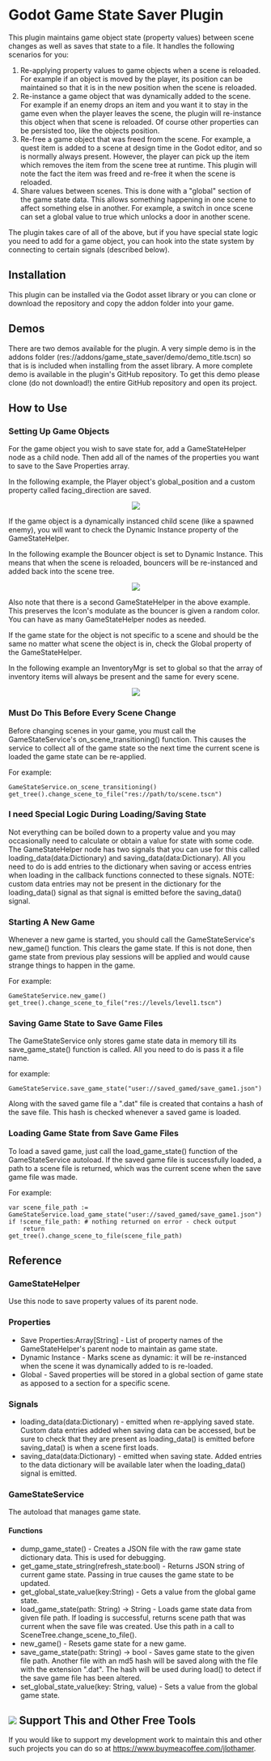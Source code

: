 # Godot Game State Saver Plugin

This plugin maintains game object state (property values) between scene changes as well as saves that state to a file.  It handles the following scenarios for you:

1. Re-applying property values to game objects when a scene is reloaded.  For example if an object is moved by the player, its position can be maintained so that it is in the new position when the scene is reloaded.
2. Re-instance a game object that was dynamically added to the scene.  For example if an enemy drops an item and you want it to stay in the game even when the player leaves the scene, the plugin will re-instance this object when that scene is reloaded.  Of course other properties can be persisted too, like the objects position.
3. Re-free a game object that was freed from the scene.  For example, a quest item is added to a scene at design time in the Godot editor, and so is normally always present.  However, the player can pick up the item which removes the item from the scene tree at runtime.  This plugin will note the fact the item was freed and re-free it when the scene is reloaded.
4. Share values between scenes.  This is done with a "global" section of the game state data.  This allows something happening in one scene to affect something else in another.  For example, a switch in once scene can set a global value to true which unlocks a door in another scene.

The plugin takes care of all of the above, but if you have special state logic you need to add for a game object, you can hook into the state system by connecting to certain signals (described below).

## Installation
This plugin can be installed via the Godot asset library or you can clone or download the repository and copy the addon folder into your game.

## Demos
There are two demos available for the plugin.  A very simple demo is in the addons folder (res://addons/game_state_saver/demo/demo_title.tscn) so that is is included when installing from the asset library.  A more complete demo is available in the plugin's GitHub repository.  To get this demo please clone (do not download!) the entire GitHub repository and open its project.

## How to Use
### Setting Up Game Objects
For the game object you wish to save state for, add a GameStateHelper node as a child node.  Then add all of the names of the properties you want to save to the Save Properties array.

In the following example, the Player object's global_position and a custom property called facing_direction are saved.

<p align="center">
<img src="./readme_images/game_state_helper_setup_example.png" />
</p>


If the game object is a dynamically instanced child scene (like a spawned enemy), you will want to check the Dynamic Instance property of the GameStateHelper.

In the following example the Bouncer object is set to Dynamic Instance.  This means that when the scene is reloaded, bouncers will be re-instanced and added back into the scene tree.

<p align="center">
<img src="./readme_images/game_state_helper_dynamic_setup.png" />
</p>

Also note that there is a second GameStateHelper in the above example.  This preserves the Icon's modulate as the bouncer is given a random color.  You can have as many GameStateHelper nodes as needed.


If the game state for the object is not specific to a scene and should be the same no matter what scene the object is in, check the Global property of the GameStateHelper.

In the following example an InventoryMgr is set to global so that the array of inventory items will always be present and the same for every scene.


<p align="center">
<img src="./readme_images/game_state_helper_global_setup.png" />
</p>


### Must Do This Before Every Scene Change
Before changing scenes in your game, you must call the GameStateService's on_scene_transitioning() function.  This causes the service to collect all of the game state so the next time the current scene is loaded the game state can be re-applied.


For example:

	GameStateService.on_scene_transitioning()
	get_tree().change_scene_to_file("res://path/to/scene.tscn")


### I need Special Logic During Loading/Saving State
Not everything can be boiled down to a property value and you may occasionally need to calculate or obtain a value for state with some code.  The GameStateHelper node has two signals that you can use for this called loading_data(data:Dictionary) and saving_data(data:Dictionary).  All you need to do is add entries to the dictionary when saving or access entries when loading in the callback functions connected to these signals.  NOTE: custom data entries may not be present in the dictionary for the loading_data() signal as that signal is emitted before the saving_data() signal.

### Starting A New Game
Whenever a new game is started, you should call the GameStateService's new_game() function.  This clears the game state.  If this is not done, then game state from previous play sessions will be applied and would cause strange things to happen in the game.

For example:

   	GameStateService.new_game()
   	get_tree().change_scene_to_file("res://levels/level1.tscn")

### Saving Game State to Save Game Files
The GameStateService only stores game state data in memory till its save_game_state() function is called.  All you need to do is pass it a file name.

for example:

    GameStateService.save_game_state("user://saved_gamed/save_game1.json")

Along with the saved game file a ".dat" file is created that contains a hash of the save file.  This hash is checked whenever a saved game is loaded.

### Loading Game State from Save Game Files
To load a saved game, just call the load_game_state() function of the GameStateService autoload.  If the saved game file is successfully loaded, a path to a scene file is returned, which was the current scene when the save game file was made.

For example:

    var scene_file_path := GameStateService.load_game_state("user://saved_gamed/save_game1.json")
    if !scene_file_path: # nothing returned on error - check output
        return
    get_tree().change_scene_to_file(scene_file_path)

## Reference

### GameStateHelper

Use this node to save property values of its parent node.

### Properties

- Save Properties:Array[String] - List of property names of the GameStateHelper's parent node to maintain as game state.
- Dynamic Instance - Marks scene as dynamic: it will be re-instanced when the scene it was dynamically added to is re-loaded.
- Global - Saved properties will be stored in a global section of game state as apposed to a section for a specific scene.

### Signals

- loading_data(data:Dictionary) - emitted when re-applying saved state.  Custom data entries added when saving data can be accessed, but be sure to check that they are present as loading_data() is emitted before saving_data() is when a scene first loads.
- saving_data(data:Dictionary) - emitted when saving state.  Added entries to the data dictionary will be available later when the loading_data() signal is emitted.

### GameStateService
The autoload that manages game state.

#### Functions

- dump_game_state() - Creates a JSON file with the raw game state dictionary data.  This is used for debugging.
- get_game_state_string(refresh_state:bool) - Returns JSON string of current game state.  Passing in true causes the game state to be updated.
- get_global_state_value(key:String) - Gets a value from the global game state.
- load_game_state(path: String) -> String - Loads game state data from given file path.  If loading is successful, returns scene path that was current when the save file was created.  Use this path in a call to SceneTree.change_scene_to_file().
- new_game() - Resets game state for a new game.
- save_game_state(path: String) -> bool - Saves game state to the given file path.  Another file with an md5 hash will be saved along with the file with the extension ".dat".  The hash will be used during load() to detect if the save game file has been altered.
- set_global_state_value(key: String, value) - Sets a value from the global game state.



## <img src="readme_images/bmc-logo-yellow-64.png" /> Support This and Other Free Tools
If you would like to support my development work to maintain this and other such projects you can do so at https://www.buymeacoffee.com/jlothamer.

